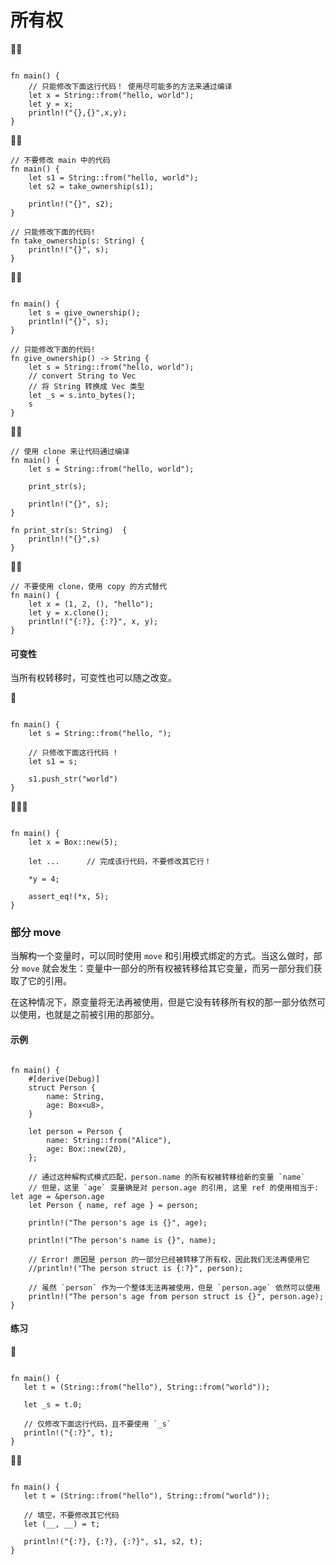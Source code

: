 # 所有权

🌟🌟
```rust,editable

fn main() {
    // 只能修改下面这行代码！ 使用尽可能多的方法来通过编译
    let x = String::from("hello, world");
    let y = x;
    println!("{},{}",x,y);
}
```

🌟🌟
```rust,editable
// 不要修改 main 中的代码
fn main() {
    let s1 = String::from("hello, world");
    let s2 = take_ownership(s1);

    println!("{}", s2);
}

// 只能修改下面的代码!
fn take_ownership(s: String) {
    println!("{}", s);
}
```


🌟🌟
```rust,editable

fn main() {
    let s = give_ownership();
    println!("{}", s);
}

// 只能修改下面的代码!
fn give_ownership() -> String {
    let s = String::from("hello, world");
    // convert String to Vec
    // 将 String 转换成 Vec 类型
    let _s = s.into_bytes();
    s
}
```

🌟🌟
```rust,editable
// 使用 clone 来让代码通过编译
fn main() {
    let s = String::from("hello, world");

    print_str(s);

    println!("{}", s);
}

fn print_str(s: String)  {
    println!("{}",s)
}
```

🌟🌟 
```rust, editable
// 不要使用 clone，使用 copy 的方式替代
fn main() {
    let x = (1, 2, (), "hello");
    let y = x.clone();
    println!("{:?}, {:?}", x, y);
}
```

#### 可变性
当所有权转移时，可变性也可以随之改变。

🌟
```rust,editable

fn main() {
    let s = String::from("hello, ");
    
    // 只修改下面这行代码 !
    let s1 = s;

    s1.push_str("world")
}
```

🌟🌟🌟
```rust,editable

fn main() {
    let x = Box::new(5);
    
    let ...      // 完成该行代码，不要修改其它行！
    
    *y = 4;
    
    assert_eq!(*x, 5);
}
```

### 部分 move
当解构一个变量时，可以同时使用 `move` 和引用模式绑定的方式。当这么做时，部分 `move` 就会发生：变量中一部分的所有权被转移给其它变量，而另一部分我们获取了它的引用。

在这种情况下，原变量将无法再被使用，但是它没有转移所有权的那一部分依然可以使用，也就是之前被引用的那部分。

#### 示例
```rust,editable

fn main() {
    #[derive(Debug)]
    struct Person {
        name: String,
        age: Box<u8>,
    }

    let person = Person {
        name: String::from("Alice"),
        age: Box::new(20),
    };

    // 通过这种解构式模式匹配，person.name 的所有权被转移给新的变量 `name`
    // 但是，这里 `age` 变量确是对 person.age 的引用, 这里 ref 的使用相当于: let age = &person.age 
    let Person { name, ref age } = person;

    println!("The person's age is {}", age);

    println!("The person's name is {}", name);

    // Error! 原因是 person 的一部分已经被转移了所有权，因此我们无法再使用它
    //println!("The person struct is {:?}", person);

    // 虽然 `person` 作为一个整体无法再被使用，但是 `person.age` 依然可以使用
    println!("The person's age from person struct is {}", person.age);
}
```

#### 练习

🌟
```rust,editable

fn main() {
   let t = (String::from("hello"), String::from("world"));

   let _s = t.0;

   // 仅修改下面这行代码，且不要使用 `_s`
   println!("{:?}", t);
}
```

🌟🌟
```rust,editable

fn main() {
   let t = (String::from("hello"), String::from("world"));

   // 填空，不要修改其它代码
   let (__, __) = t;

   println!("{:?}, {:?}, {:?}", s1, s2, t);
}
```